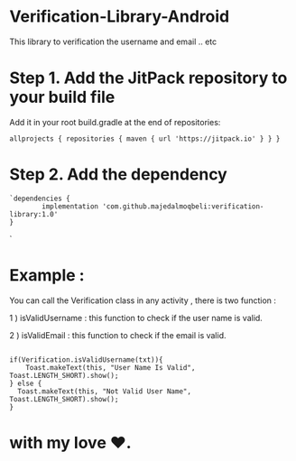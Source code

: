 # Verification-Library-Android
This library to verification the username and email .. etc

# Step 1. Add the JitPack repository to your build file

Add it in your root build.gradle at the end of repositories:

  `allprojects {
		repositories {
			maven { url 'https://jitpack.io' }
		}
	}
  `

# Step 2. Add the dependency 

	`dependencies {
	        implementation 'com.github.majedalmoqbeli:verification-library:1.0'
	}
  `
  
  # Example : 
  
  You can call the Verification class in any activity , there is two function :
  
  1 ) isValidUsername : this function to check if the user name is valid.
  
  2 ) isValidEmail : this function to check if the email is valid.
  
  ```
  
  if(Verification.isValidUsername(txt)){
      Toast.makeText(this, "User Name Is Valid", Toast.LENGTH_SHORT).show();
  } else {
    Toast.makeText(this, "Not Valid User Name", Toast.LENGTH_SHORT).show();
  }
  ```
  
  
  #         with my love ♥.

  
